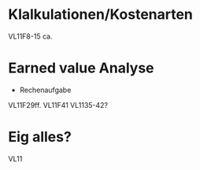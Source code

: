 # Klalkulationen/Kostenarten

VL11F8-15 ca.

# Earned value Analyse
- Rechenaufgabe

VL11F29ff.
VL11F41
VL1135-42?

# Eig alles?

VL11
